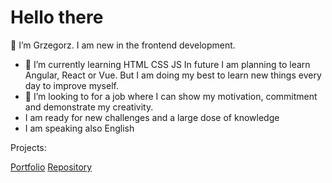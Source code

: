 # Hello there

👋 I’m Grzegorz. I am new in the frontend development.
- 🌱 I’m currently learning HTML CSS JS In future I am planning to learn Angular, React or Vue.
But I am doing my best to learn new things every day to improve myself. 
- 💞️ I’m looking to for a job where I can show my motivation, commitment and demonstrate my creativity.
- I am ready for new challenges and a large dose of knowledge
- I am speaking also English 

Projects:

[Portfolio](http://grzegorzszwed.000webhostapp.com/)
[Repository](https://github.com/czesuaww/GrzegorzSzwedSite)    

